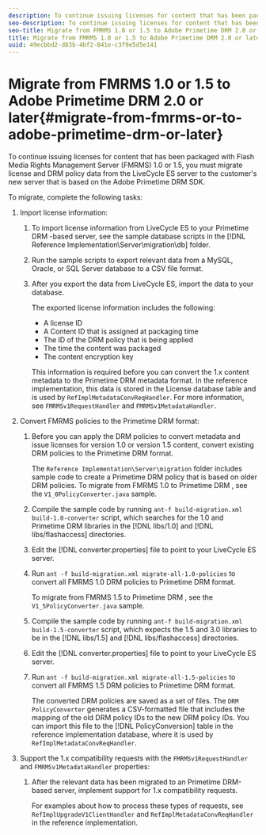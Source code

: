 ```yaml
---
description: To continue issuing licenses for content that has been packaged with Flash Media Rights Management Server (FMRMS) 1.0 or 1.5, you must migrate license and DRM policy data from the LiveCycle ES server to the customer's new server that is based on the Adobe Primetime DRM SDK.
seo-description: To continue issuing licenses for content that has been packaged with Flash Media Rights Management Server (FMRMS) 1.0 or 1.5, you must migrate license and DRM policy data from the LiveCycle ES server to the customer's new server that is based on the Adobe Primetime DRM SDK.
seo-title: Migrate from FMRMS 1.0 or 1.5 to Adobe Primetime DRM 2.0 or later
title: Migrate from FMRMS 1.0 or 1.5 to Adobe Primetime DRM 2.0 or later
uuid: 49ecbbd2-d83b-4bf2-841e-c3f9e5d5e141
---
```


# Migrate from FMRMS 1.0 or 1.5 to Adobe Primetime DRM 2.0 or later{#migrate-from-fmrms-or-to-adobe-primetime-drm-or-later}

To continue issuing licenses for content that has been packaged with Flash Media Rights Management Server (FMRMS) 1.0 or 1.5, you must migrate license and DRM policy data from the LiveCycle ES server to the customer's new server that is based on the Adobe Primetime DRM SDK.

To migrate, complete the following tasks:

1. Import license information:

    1. To import license information from LiveCycle ES to your Primetime DRM -based server, see the sample database scripts in the [!DNL Reference Implementation\Server\migration\db] folder. 
    1. Run the sample scripts to export relevant data from a MySQL, Oracle, or SQL Server database to a CSV file format. 
    1. After you export the data from LiveCycle ES, import the data to your database.

       The exported license information includes the following:

        * A license ID 
        * A Content ID that is assigned at packaging time 
        * The ID of the DRM policy that is being applied 
        * The time the content was packaged 
        * The content encryption key

       This information is required before you can convert the 1.x content metadata to the Primetime DRM metadata format. In the reference implementation, this data is stored in the License database table and is used by `RefImplMetadataConvReqHandler`. For more information, see `FMRMSv1RequestHandler` and `FMRMSv1MetadataHandler`.

1. Convert FMRMS policies to the Primetime DRM format:

    1. Before you can apply the DRM policies to convert metadata and issue licenses for version 1.0 or version 1.5 content, convert existing DRM policies to the Primetime DRM format.

       The `Reference Implementation\Server\migration` folder includes sample code to create a Primetime DRM policy that is based on older DRM policies. To migrate from FMRMS 1.0 to Primetime DRM , see the `V1_0PolicyConverter.java` sample. 
    1. Compile the sample code by running `ant-f build-migration.xml build-1.0-converter` script, which searches for the 1.0 and Primetime DRM libraries in the [!DNL libs/1.0] and [!DNL libs/flashaccess] directories. 
    
    1. Edit the [!DNL converter.properties] file to point to your LiveCycle ES server. 
    1. Run `ant -f build-migration.xml migrate-all-1.0-policies` to convert all FMRMS 1.0 DRM policies to Primetime DRM format.

       To migrate from FMRMS 1.5 to Primetime DRM , see the `V1_5PolicyConverter.java` sample. 
    
    1. Compile the sample code by running `ant-f build-migration.xml build-1.5-converter` script, which expects the 1.5 and 3.0 libraries to be in the [!DNL libs/1.5] and [!DNL libs/flashaccess] directories. 
    
    1. Edit the [!DNL converter.properties] file to point to your LiveCycle ES server. 
    1. Run `ant -f build-migration.xml migrate-all-1.5-policies` to convert all FMRMS 1.5 DRM policies to Primetime DRM format.

       The converted DRM policies are saved as a set of files. The `DRM PolicyConverter` generates a CSV-formatted file that includes the mapping of the old DRM policy IDs to the new DRM policy IDs. You can import this file to the [!DNL PolicyConversion] table in the reference implementation database, where it is used by `RefImplMetadataConvReqHandler`.

1. Support the 1.x compatibility requests with the `FMRMSv1RequestHandler` and `FMRMSv1MetadataHandler` properties:

    1. After the relevant data has been migrated to an Primetime DRM-based server, implement support for 1.x compatibility requests.

       For examples about how to process these types of requests, see `RefImplUpgradeV1ClientHandler` and `RefImplMetadataConvReqHandler` in the reference implementation.

